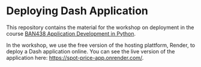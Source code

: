 # Deploying Dash Application

This repository contains the material for the workshop on deployment in the course [BAN438 Application Development in Python](https://www.nhh.no/en/courses/application-development-in-python/).

In the workshop, we use the free version of the hosting plattform, Render, to deploy a Dash application online. You can see the live version of the application here: https://spot-price-app.onrender.com/.

